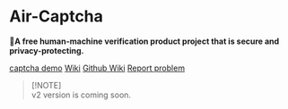 # Air-Captcha

🎉**A free human-machine verification product project that is secure and privacy-protecting.**

[captcha demo](https://captcha.xyehr.cn) [Wiki](https://help.xyehr.cn/jekyll/2024-07-05-air-captcha.html) [Github Wiki](https://github.com/Dev-Huang1/Air-Captcha/wiki)
[Report problem](mailto:devhuang000@outlook.com)

> [!NOTE]\
> v2 version is coming soon.
